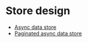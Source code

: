# Store design

 * [Async data store](async-data.md)
 * [Paginated async data store](paginated-async-data.md)